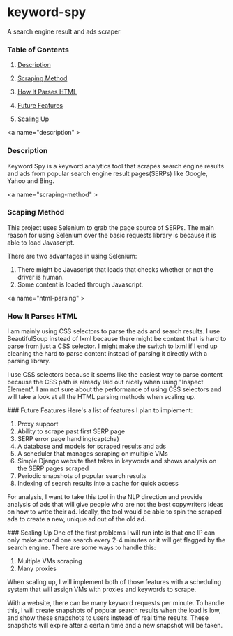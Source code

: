 # keyword-spy
A search engine result and ads scraper

### Table of Contents

1. [Description](#description)

2. [Scraping Method](#scraping-method)

3. [How It Parses HTML](#html-parsing)

4. [Future Features](#features)

5. [Scaling Up](#scaling)

<a name="description" \>
###  Description
Keyword Spy is a keyword analytics tool that scrapes search engine results and ads from popular 
search engine result pages(SERPs) like Google, Yahoo and Bing.

<a name="scraping-method" \>
### Scaping Method
This project uses Selenium to grab the page source of SERPs. The main reason for using Selenium over the basic 
requests library is because it is able to load Javascript.

There are two advantages in using Selenium:

1. There might be Javascript that loads that checks whether or not the driver is human.
2. Some content is loaded through Javascript.

<a name="html-parsing" \>
### How It Parses HTML
I am mainly using CSS selectors to parse the ads and search results. I use BeautifulSoup
instead of lxml because there might be content that is hard to parse from just a CSS selector. I might 
make the switch to lxml if I end up cleaning the hard to parse content instead of parsing it directly 
with a parsing library.

I use CSS selectors because it seems like the easiest way to parse content because the CSS path 
is already laid out nicely when using "Inspect Element". I am not sure about the performance of
using CSS selectors and will take a look at all the HTML parsing methods when scaling up.

<a name="features">
### Future Features
Here's a list of features I plan to implement:

1. Proxy support
2. Ability to scrape past first SERP page
3. SERP error page handling(captcha)
4. A database and models for scraped results and ads 
5. A scheduler that manages scraping on multiple VMs
6. Simple Django website that takes in keywords and shows analysis on the SERP pages scraped
7. Periodic snapshots of popular search results
8. Indexing of search results into a cache for quick access

For analysis, I want to take this tool in the NLP direction and provide analysis of ads 
that will give people who are not the best copywriters ideas on how to write their ad.
Ideally, the tool would be able to spin the scraped ads to create a new, unique ad out
of the old ad.

<a name="scaling">
### Scaling Up
One of the first problems I will run into is that one IP can only make around one search every 2-4 minutes or
it will get flagged by the search engine. There are some ways to handle this:

1. Multiple VMs scraping
2. Many proxies

When scaling up, I will implement both of those features with a scheduling system that will assign
 VMs with proxies and keywords to scrape.
 
With a website, there can be many keyword requests per minute. To handle this, I will create snapshots of popular 
search results when the load is low, and show these snapshots to users instead of real time results. These snapshots
will expire after a certain time and a new snapshot will be taken.

